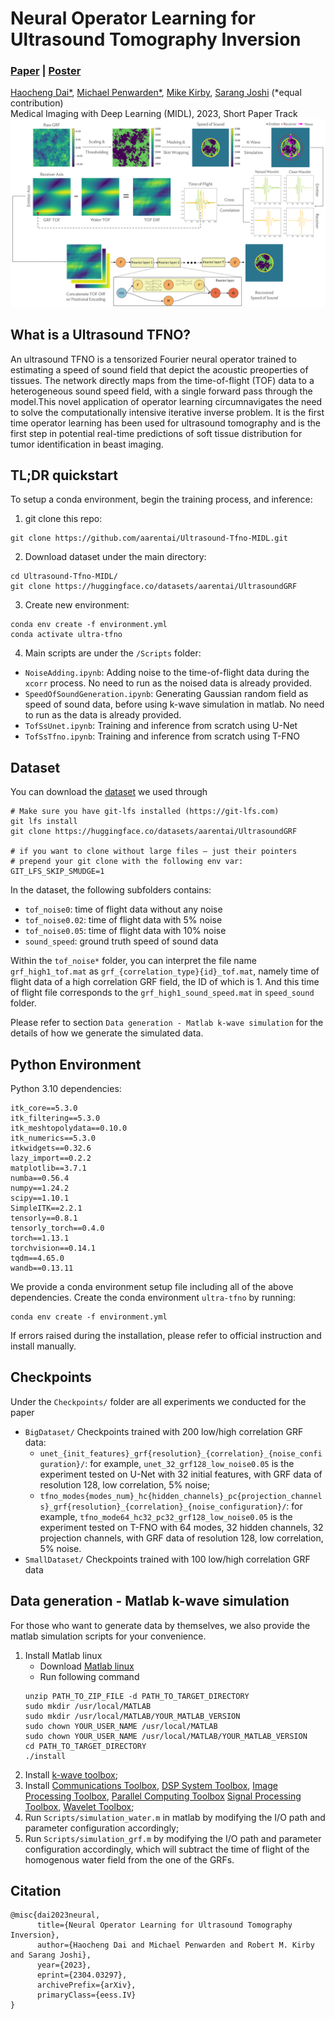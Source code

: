 # Neural Operator Learning for Ultrasound Tomography Inversion
### [Paper](https://arxiv.org/pdf/2304.03297.pdf) | [Poster](https://users.cs.utah.edu/~haocheng/slides/midl2023.pdf)
[Haocheng Dai*](https://users.cs.utah.edu/~haocheng/),
[Michael Penwarden*](https://sites.google.com/view/michaelpenwarden),
[Mike Kirby](https://users.cs.utah.edu/~kirby/),
[Sarang Joshi](https://scholar.google.com/citations?user=GyqdQTEAAAAJ&hl=en) (\*equal contribution)<br>
Medical Imaging with Deep Learning (MIDL), 2023, Short Paper Track<br>
<img src='midl2023.png' alt="drawing" width="800"/>

## What is a Ultrasound TFNO?

An ultrasound TFNO is a tensorized Fourier neural operator trained to estimating a speed of sound field that depict the acoustic preoperties of tissues. The network directly maps from the time-of-flight (TOF) data to a heterogeneous sound speed field, with a single forward pass through the model.This novel application of operator learning circumnavigates the need to solve the computationally intensive iterative inverse problem. It is the first time operator learning has been used for ultrasound tomography and is the first step in potential real-time predictions of soft tissue distribution for tumor identification in beast imaging.

## TL;DR quickstart

To setup a conda environment, begin the training process, and inference:
1. git clone this repo:
```
git clone https://github.com/aarentai/Ultrasound-Tfno-MIDL.git
```
2. Download dataset under the main directory:
```
cd Ultrasound-Tfno-MIDL/
git clone https://huggingface.co/datasets/aarentai/UltrasoundGRF
```
3. Create new environment:
```
conda env create -f environment.yml
conda activate ultra-tfno
```
4. Main scripts are under the `/Scripts` folder:
- `NoiseAdding.ipynb`: Adding noise to the time-of-flight data during the `xcorr` process. No need to run as the noised data is already provided.
- `SpeedOfSoundGeneration.ipynb`: Generating Gaussian random field as speed of sound data, before using k-wave simulation in matlab. No need to run as the data is already provided.
- `TofSsUnet.ipynb`: Training and inference from scratch using U-Net
- `TofSsTfno.ipynb`: Training and inference from scratch using T-FNO

## Dataset

You can download the [dataset](https://huggingface.co/datasets/aarentai/UltrasoundGRF) we used through
```
# Make sure you have git-lfs installed (https://git-lfs.com)
git lfs install
git clone https://huggingface.co/datasets/aarentai/UltrasoundGRF

# if you want to clone without large files – just their pointers
# prepend your git clone with the following env var:
GIT_LFS_SKIP_SMUDGE=1
```

In the dataset, the following subfolders contains:
- `tof_noise0`: time of flight data without any noise
- `tof_noise0.02`: time of flight data with 5% noise
- `tof_noise0.05`: time of flight data with 10% noise
- `sound_speed`: ground truth speed of sound data

Within the `tof_noise*` folder, you can interpret the file name `grf_high1_tof.mat` as `grf_{correlation_type}{id}_tof.mat`, namely time of flight data of a high correlation GRF field, the ID of which is 1. And this time of flight file corresponds to the `grf_high1_sound_speed.mat` in `speed_sound` folder.

Please refer to section `Data generation - Matlab k-wave simulation` for the details of how we generate the simulated data.

## Python Environment

Python 3.10 dependencies:
```
itk_core==5.3.0
itk_filtering==5.3.0
itk_meshtopolydata==0.10.0
itk_numerics==5.3.0
itkwidgets==0.32.6
lazy_import==0.2.2
matplotlib==3.7.1
numba==0.56.4
numpy==1.24.2
scipy==1.10.1
SimpleITK==2.2.1
tensorly==0.8.1
tensorly_torch==0.4.0
torch==1.13.1
torchvision==0.14.1
tqdm==4.65.0
wandb==0.13.11
```

We provide a conda environment setup file including all of the above dependencies. Create the conda environment `ultra-tfno` by running:
```
conda env create -f environment.yml
```
If errors raised during the installation, please refer to official instruction and install manually.

## Checkpoints

Under the `Checkpoints/` folder are all experiments we conducted for the paper
- `BigDataset/` Checkpoints trained with 200 low/high correlation GRF data:
    - `unet_{init_features}_grf{resolution}_{correlation}_{noise_configuration}/`: for example, `unet_32_grf128_low_noise0.05` is the experiment tested on U-Net with 32 initial features, with GRF data of resolution 128, low correlation, 5\% noise;
    - `tfno_modes{modes_num}_hc{hidden_channels}_pc{projection_channels}_grf{resolution}_{correlation}_{noise_configuration}/`: for example, `tfno_mode64_hc32_pc32_grf128_low_noise0.05` is the experiment tested on T-FNO with 64 modes, 32 hidden channels, 32 projection channels, with GRF data of resolution 128, low correlation, 5\% noise.
- `SmallDataset/` Checkpoints trained with 100 low/high correlation GRF data

## Data generation - Matlab k-wave simulation

For those who want to generate data by themselves, we also provide the matlab simulation scripts for your convenience.
1. Install Matlab linux
    - Download [Matlab linux](https://www.mathworks.com/downloads/)
    - Run following command
    ```
    unzip PATH_TO_ZIP_FILE -d PATH_TO_TARGET_DIRECTORY
    sudo mkdir /usr/local/MATLAB
    sudo mkdir /usr/local/MATLAB/YOUR_MATLAB_VERSION
    sudo chown YOUR_USER_NAME /usr/local/MATLAB
    sudo chown YOUR_USER_NAME /usr/local/MATLAB/YOUR_MATLAB_VERSION
    cd PATH_TO_TARGET_DIRECTORY
    ./install
    ```
2. Install [k-wave toolbox](http://www.k-wave.org/installation.php);
3. Install [Communications Toolbox](https://www.mathworks.com/products/communications.html?s_tid=srchtitle_site_search_3_Communications), [DSP System Toolbox](https://www.mathworks.com/products/dsp-system.html?s_tid=srchtitle_site_search_2_dsp%2520system), [Image Processing Toolbox](https://www.mathworks.com/products/image.html?s_tid=srchtitle_site_search_1_image%2520processing), [Parallel Computing Toolbox](https://www.mathworks.com/products/parallel-computing.html) [Signal Processing Toolbox](https://www.mathworks.com/products/signal.html), [Wavelet Toolbox](https://www.mathworks.com/products/wavelet.html);
4. Run `Scripts/simulation_water.m` in matlab by modifying the I/O path and parameter configuration accordingly;
5. Run `Scripts/simulation_grf.m` by modifying the I/O path and parameter configuration accordingly, which will subtract the time of flight of the homogenous water field from the one of the GRFs.

## Citation

```
@misc{dai2023neural,
      title={Neural Operator Learning for Ultrasound Tomography Inversion}, 
      author={Haocheng Dai and Michael Penwarden and Robert M. Kirby and Sarang Joshi},
      year={2023},
      eprint={2304.03297},
      archivePrefix={arXiv},
      primaryClass={eess.IV}
}
```